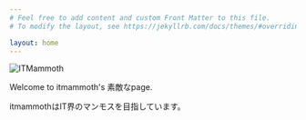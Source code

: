 ```yaml
---
# Feel free to add content and custom Front Matter to this file.
# To modify the layout, see https://jekyllrb.com/docs/themes/#overriding-theme-defaults

layout: home
---
```


![ITMammoth]({{site.baseUrl}}/assets/images/itmammoth.webp)

Welcome to itmammoth's 素敵なpage.

itmammothはIT界のマンモスを目指しています。
